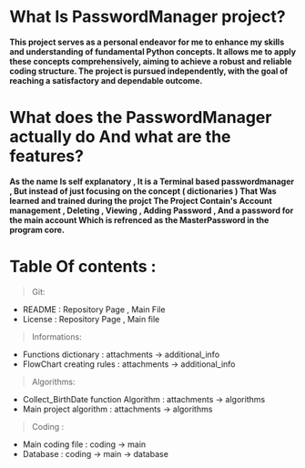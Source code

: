 # What Is PasswordManager project?

**This project serves as a personal endeavor for me to enhance my skills and understanding of fundamental Python concepts. It allows me to apply these concepts comprehensively, aiming to achieve a robust and reliable coding structure. The project is pursued independently, with the goal of reaching a satisfactory and dependable outcome.**

# What does the PasswordManager actually do And what are the features? 
**As the name Is self explanatory , It is a Terminal based passwordmanager , But instead of just focusing on the concept ( dictionaries ) That Was learned and trained during the projct 
The Project Contain's Account management , Deleting , Viewing , Adding Password , And a password for the main account Which is refrenced as the MasterPassword in the program core.**

# Table Of contents : 
> Git:
  - README : Repository Page , Main File 
  - License : Repository Page , Main file
> Informations:
  - Functions dictionary : attachments -> additional_info
  - FlowChart creating rules : attachments -> additional_info
> Algorithms:
  - Collect_BirthDate function Algorithm : attachments -> algorithms
  - Main project algorithm : attachments -> algorithms
> Coding :
  - Main coding file : coding -> main
  - Database : coding -> main -> database


